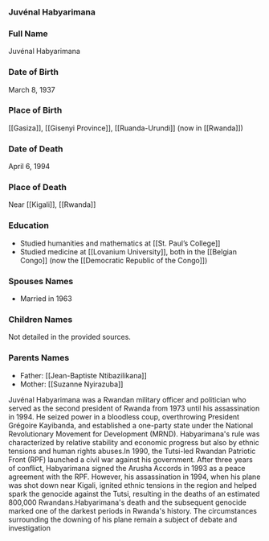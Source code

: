 ### Juvénal Habyarimana

### Full Name

Juvénal Habyarimana

### Date of Birth

March 8, 1937

### Place of Birth

[[Gasiza]], [[Gisenyi Province]], [[Ruanda-Urundi]] (now in [[Rwanda]])

### Date of Death

April 6, 1994

### Place of Death

Near [[Kigali]], [[Rwanda]]

### Education

- Studied humanities and mathematics at [[St. Paul’s College]]
- Studied medicine at [[Lovanium University]], both in the [[Belgian Congo]] (now the [[Democratic Republic of the Congo]])

### Spouses Names

- Married in 1963

### Children Names

Not detailed in the provided sources.

### Parents Names

- Father: [[Jean-Baptiste Ntibazilikana]]
- Mother: [[Suzanne Nyirazuba]]

Juvénal Habyarimana was a Rwandan military officer and politician who served as the second president of Rwanda from 1973 until his assassination in 1994. He seized power in a bloodless coup, overthrowing President Grégoire Kayibanda, and established a one-party state under the National Revolutionary Movement for Development (MRND). Habyarimana's rule was characterized by relative stability and economic progress but also by ethnic tensions and human rights abuses.In 1990, the Tutsi-led Rwandan Patriotic Front (RPF) launched a civil war against his government. After three years of conflict, Habyarimana signed the Arusha Accords in 1993 as a peace agreement with the RPF. However, his assassination in 1994, when his plane was shot down near Kigali, ignited ethnic tensions in the region and helped spark the genocide against the Tutsi, resulting in the deaths of an estimated 800,000 Rwandans.Habyarimana's death and the subsequent genocide marked one of the darkest periods in Rwanda's history. The circumstances surrounding the downing of his plane remain a subject of debate and investigation